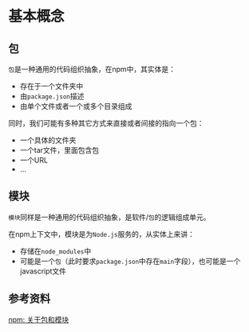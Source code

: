 # 基本概念

## 包

`包`是一种通用的代码组织抽象，在npm中，其实体是：

- 存在于一个文件夹中
- 由`package.json`描述
- 由单个文件或者一个或多个目录组成

同时，我们可能有多种其它方式来直接或者间接的指向一个包：

- 一个具体的文件夹
- 一个tar文件，里面包含包
- 一个URL
- ...

## 模块

`模块`同样是一种通用的代码组织抽象，是软件/`包`的逻辑组成单元。

在npm上下文中，模块是为`Node.js`服务的，从实体上来讲：

- 存储在`node_modules`中
- 可能是一个`包`（此时要求`package.json`中存在`main`字段），也可能是一个javascript文件

## 参考资料

[npm: 关于包和模块](https://docs.npmjs.com/about-packages-and-modules)
